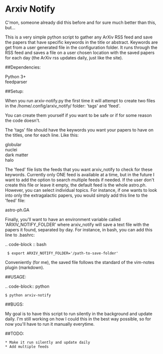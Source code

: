 Arxiv Notify
============

C'mon, someone already did this before and for sure much better than this, but...

This is a very simple python script to gather any ArXiv RSS feed and save the papers that have specific keywords in the title or abstract. Keywords are get from a user generated file in the configuration folder. It runs through the RSS feed and saves a file on a user chosen location with the saved papers for each day (the ArXiv rss updates daily, just like the site).

##Dependencies:

Python 3+<br/>
feedparser<br/> 

##Setup:


When you run arxiv-notify.py the first time it will attempt to create two files in the /home/.config/arxiv_notify/ folder: 'tags' and 'feed'.

You can create them yourself if you want to be safe or if for some reason the code doesn't. 

The 'tags' file should have the keywords you want your papers to have on the titles, one for each line. Like this:

globular<br/> 
nuclei<br/>
dark matter<br/> 
halo<br/>

The 'feed' file lists the feeds that you want arxiv_notify to check for these keywords. Currently only ONE feed is available at a time, but in the future I want to add the option to search multiple feeds if needed. If the user don't create this file or leave it empty, the default feed is the whole astro.ph. However, you can select individual topics. For instance, if one wants to look into only the extragalactic papers, you would simply add this line to the 'feed' file:

astro-ph.GA

Finally, you'll want to have an environment variable called 'ARXIV_NOTIFY_FOLDER' where arxiv_notify will save a text file with the papers it found, separated by day. For instance, in bash, you can add this line to .bashrc:

.. code-block :: bash 

     $ export ARXIV_NOTIFY_FOLDER='/path-to-save-folder'

Conveniently (for me), the saved file follows the standard of the vim-notes plugin (markdown).

##USAGE:

.. code-block:: python
        
    $ python arxiv-notify

##BUGS:

My goal is to have this script to run silently in the background and update daily. I'm still working on how I could this in the best way possible, so for now you'll have to run it manually everytime. 

##TODO:

    * Make it run silently and update daily
    * Add multiple feeds
